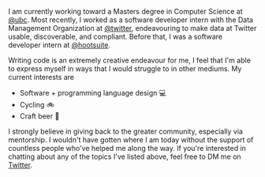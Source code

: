 I am currently working toward a Masters degree in Computer Science at [@ubc](https://www.ubc.ca).
Most recently, I worked as a software developer intern with the Data Management Organization at 
[@twitter](https://github.com/twitter), endeavouring to make data at Twitter usable, discoverable, and compliant.
Before that, I was a software developer intern at [@hootsuite](https://www.hootsuite.com/).

Writing code is an extremely creative endeavour for me, I feel that I'm able to express myself in ways that I would struggle to in other mediums. My current interests are
* Software + programming language design 💻
* Cycling 🚲
* Craft beer 🍺

I strongly believe in giving back to the greater community, especially via mentorship. I wouldn't have gotten where I am today without the support of countless people who've helped me along the way. If you're interested in chatting about any of the topics I've listed above, feel free to DM me on [Twitter](https://twitter.com/yoo_hoo_yoo).
